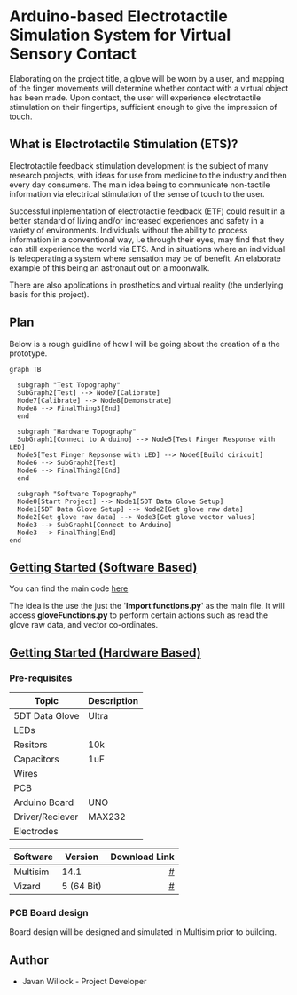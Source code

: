 # Arduino-based Electrotactile Simulation System for Virtual Sensory Contact

Elaborating on the project title, a glove will be worn by a user, 
and mapping of the finger movements will determine whether contact with a virtual object has been made.
Upon contact, the user will experience electrotactile stimulation on their fingertips, sufficient enough to give the impression of touch.

## What is Electrotactile Stimulation (ETS)?
Electrotactile feedback stimulation development is the subject of many research projects, with ideas for use from medicine to the industry and then every day consumers. 
The main idea being to communicate non-tactile information via electrical stimulation of the sense of touch to the user. 

Successful inplementation of electrotactile feedback (ETF) could result in a better standard of living and/or increased experiences and safety in a variety of environments. 
Individuals without the ability to process information in a conventional way, i.e through their eyes, may find that they can still experience the world via ETS.
And in situations where an individual is teleoperating a system where sensation may be of benefit. An elaborate example of this being an astronaut out on a moonwalk.

There are also applications in prosthetics and virtual reality (the underlying basis for this project). 


## Plan

Below is a rough guidline of how I will be going about the creation of a the prototype. 

```mermaid
graph TB

  subgraph "Test Topography"
  SubGraph2[Test] --> Node7[Calibrate]
  Node7[Calibrate] --> Node8[Demonstrate]
  Node8 --> FinalThing3[End]
  end

  subgraph "Hardware Topography"
  SubGraph1[Connect to Arduino] --> Node5[Test Finger Response with LED]
  Node5[Test Finger Repsonse with LED] --> Node6[Build ciricuit]
  Node6 --> SubGraph2[Test]
  Node6 --> FinalThing2[End]
  end

  subgraph "Software Topography"
  Node0[Start Project] --> Node1[5DT Data Glove Setup]
  Node1[5DT Data Glove Setup] --> Node2[Get glove raw data]
  Node2[Get glove raw data] --> Node3[Get glove vector values]
  Node3 --> SubGraph1[Connect to Arduino]
  Node3 --> FinalThing[End]
end
```

## [Getting Started (Software Based)](https://cseegit.essex.ac.uk/ce301_2019/ce301_willock_j/blob/master/Technical%20Documentation/Getting%20Started%20(Software).md)

You can find the main code [here](https://cseegit.essex.ac.uk/ce301_2019/ce301_willock_j/tree/master/Main%20Python%20Code)

The idea is the use the just the '**Import functions.py**' as the main file. It will access **gloveFunctions.py** to perform certain actions such as read the glove raw data, and vector co-ordinates.

## [Getting Started (Hardware Based)]()

### Pre-requisites
| Topic           | Description  | 
| ---             |  ------  |
| 5DT Data Glove  | Ultra    |   
| LEDs            |          |
| Resitors        |    10k   |
| Capacitors      |    1uF   |
| Wires           |          |
| PCB             |          |
| Arduino Board   |  UNO     |
| Driver/Reciever |  MAX232  |
| Electrodes      |          |

| Software      | Version  | Download Link                                                                                                   |
| ---           |  ------  |---------:                                                                                                       |
| Multisim      |14.1      | [#](https://www.ni.com/en-gb/support/downloads/software-products/download.multisim.html#312060)                 |
| Vizard        |5 (64 Bit)| [#](https://www.worldviz.com/virtual-reality-software-downloads)                                                |

### PCB Board design
Board design will be designed and simulated in Multisim prior to building.

## Author
* Javan Willock - Project Developer

